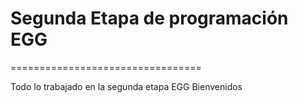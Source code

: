 # Segunda Etapa de programación EGG
 =================================

Todo lo trabajado en la segunda etapa EGG
Bienvenidos
